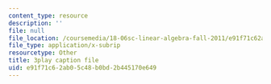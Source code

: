 ```yaml
---
content_type: resource
description: ''
file: null
file_location: /coursemedia/18-06sc-linear-algebra-fall-2011/e91f71c62ab05c48b0bd2b445170e649_FX4C-JpTFgY.vtt
file_type: application/x-subrip
resourcetype: Other
title: 3play caption file
uid: e91f71c6-2ab0-5c48-b0bd-2b445170e649
---
```

